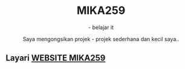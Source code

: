 <center><h1>MIKA259</h1>
  - belajar it
  <p>Saya mengongsikan projek - projek sederhana dan kecil saya..</p></center>
<h2>Layari <a href="https://mika259.github.io/">WEBSITE MIKA259</a></h2>
